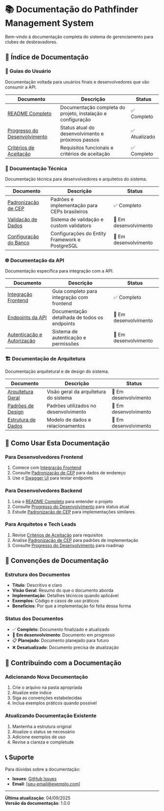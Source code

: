 # 📚 Documentação do Pathfinder Management System

Bem-vindo à documentação completa do sistema de gerenciamento para clubes de desbravadores.

## 📖 Índice de Documentação

### 🎯 Guias do Usuário
Documentação voltada para usuários finais e desenvolvedores que vão consumir a API.

| Documento | Descrição | Status |
|-----------|-----------|--------|
| [README Completo](user-guides/README.md) | Documentação completa do projeto, instalação e configuração | ✅ Completo |
| [Progresso do Desenvolvimento](user-guides/PROGRESS.md) | Status atual do desenvolvimento e próximos passos | ✅ Atualizado |
| [Critérios de Aceitação](user-guides/ACCEPTANCE.md) | Requisitos funcionais e critérios de aceitação | ✅ Completo |

### 🔧 Documentação Técnica
Documentação técnica para desenvolvedores e arquitetos do sistema.

| Documento | Descrição | Status |
|-----------|-----------|--------|
| [Padronização de CEP](technical/CEP_STANDARDIZATION.md) | Padrões e implementação para CEPs brasileiros | ✅ Completo |
| [Validação de Dados](technical/) | Sistema de validação e custom validators | 🔄 Em desenvolvimento |
| [Configuração do Banco](technical/) | Configurações do Entity Framework e PostgreSQL | 🔄 Em desenvolvimento |

### 🌐 Documentação da API
Documentação específica para integração com a API.

| Documento | Descrição | Status |
|-----------|-----------|--------|
| [Integração Frontend](api/FRONTEND_INTEGRATION_EXAMPLE.md) | Guia completo para integração com frontend | ✅ Completo |
| [Endpoints da API](api/) | Documentação detalhada de todos os endpoints | 🔄 Em desenvolvimento |
| [Autenticação e Autorização](api/) | Sistema de autenticação e permissões | 🔄 Em desenvolvimento |

### 🏗️ Documentação de Arquitetura
Documentação arquitetural e de design do sistema.

| Documento | Descrição | Status |
|-----------|-----------|--------|
| [Arquitetura Geral](architecture/) | Visão geral da arquitetura do sistema | 🔄 Em desenvolvimento |
| [Padrões de Design](architecture/) | Padrões utilizados no desenvolvimento | 🔄 Em desenvolvimento |
| [Estrutura de Dados](architecture/) | Modelo de dados e relacionamentos | 🔄 Em desenvolvimento |

## 🚀 Como Usar Esta Documentação

### Para Desenvolvedores Frontend
1. Comece com [Integração Frontend](api/FRONTEND_INTEGRATION_EXAMPLE.md)
2. Consulte [Padronização de CEP](technical/CEP_STANDARDIZATION.md) para dados de endereço
3. Use o [Swagger UI](http://localhost:5000/swagger) para testar endpoints

### Para Desenvolvedores Backend
1. Leia o [README Completo](user-guides/README.md) para entender o projeto
2. Consulte [Progresso do Desenvolvimento](user-guides/PROGRESS.md) para status atual
3. Estude [Padronização de CEP](technical/CEP_STANDARDIZATION.md) para implementações similares

### Para Arquitetos e Tech Leads
1. Revise [Critérios de Aceitação](user-guides/ACCEPTANCE.md) para requisitos
2. Analise [Padronização de CEP](technical/CEP_STANDARDIZATION.md) para padrões de implementação
3. Consulte [Progresso do Desenvolvimento](user-guides/PROGRESS.md) para roadmap

## 📝 Convenções de Documentação

### Estrutura dos Documentos
- **Título**: Descritivo e claro
- **Visão Geral**: Resumo do que o documento aborda
- **Implementação**: Detalhes técnicos quando aplicável
- **Exemplos**: Código e casos de uso práticos
- **Benefícios**: Por que a implementação foi feita dessa forma

### Status dos Documentos
- ✅ **Completo**: Documento finalizado e atualizado
- 🔄 **Em desenvolvimento**: Documento em progresso
- 📋 **Planejado**: Documento planejado para futuro
- ❌ **Desatualizado**: Documento precisa de atualização

## 🤝 Contribuindo com a Documentação

### Adicionando Nova Documentação
1. Crie o arquivo na pasta apropriada
2. Atualize este índice
3. Siga as convenções estabelecidas
4. Inclua exemplos práticos quando possível

### Atualizando Documentação Existente
1. Mantenha a estrutura original
2. Atualize o status se necessário
3. Adicione exemplos de uso
4. Revise a clareza e completude

## 📞 Suporte

Para dúvidas sobre a documentação:
- **Issues**: [GitHub Issues](https://github.com/seu-usuario/pathfinder-management/issues)
- **Email**: [seu-email@exemplo.com]

---

**Última atualização**: 04/09/2025  
**Versão da documentação**: 1.0.0
